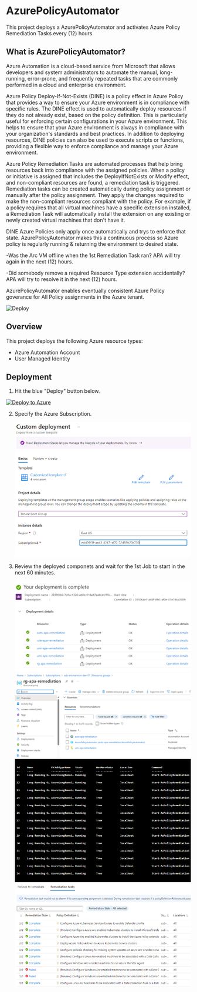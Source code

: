 # AzurePolicyAutomator

This project deploys a AzurePolicyAutomator and activates Azure Policy Remediation Tasks every (12) hours.

## What is AzurePolicyAutomator?

Azure Automation is a cloud-based service from Microsoft that allows developers and system administrators to automate the manual, long-running, error-prone, and frequently repeated tasks that are commonly performed in a cloud and enterprise environment. 

Azure Policy Deploy-If-Not-Exists (DINE) is a policy effect in Azure Policy that provides a way to ensure your Azure environment is in compliance with specific rules. The DINE effect is used to automatically deploy resources if they do not already exist, based on the policy definition. This is particularly useful for enforcing certain configurations in your Azure environment. This helps to ensure that your Azure environment is always in compliance with your organization's standards and best practices. In addition to deploying resources, DINE policies can also be used to execute scripts or functions, providing a flexible way to enforce compliance and manage your Azure environment.

Azure Policy Remediation Tasks are automated processes that help bring resources back into compliance with the assigned policies. When a policy or initiative is assigned that includes the DeployIfNotExists or Modify effect, and non-compliant resources are found, a remediation task is triggered. Remediation tasks can be created automatically during policy assignment or manually after the policy assignment. They apply the changes required to make the non-compliant resources compliant with the policy. For example, if a policy requires that all virtual machines have a specific extension installed, a Remediation Task will automatically install the extension on any existing or newly created virtual machines that don't have it.

DINE Azure Policies only apply once automatically and trys to enforce that state. AzurePolicyAutomator makes this a continuous process so Azure policy is regularly running & returning the environment to desired state. 

-Was the Arc VM offline when the 1st Remediation Task ran? APA will try again in the next (12) hours.

-Did somebody remove a required Resource Type extension accidentally? APA will try to resolve it in the next (12) hours. 

AzurePolicyAutomator enables eventually consistent Azure Policy goverance for All Policy assignments in the Azure tenant. 


   ![Deploy](./images/overview.png)


## Overview

This project deploys the following Azure resource types:

- Azure Automation Account 
- User Managed Identity

## Deployment

1. Hit the blue "Deploy" button below.

[![Deploy to Azure](https://aka.ms/deploytoazurebutton)](https://portal.azure.com/#create/Microsoft.Template/uri/https%3A%2F%2Fraw.githubusercontent.com%2Fmsdirtbag%2FAzurePolicyAutomator%2Fmain%2Fmain.json)

2. Specify the Azure Subscription.

   <img src="./sub.png" alt="Sub">

3. Review the deployed componets and wait for the 1st Job to start in the next 60 minutes. 

   <img src="./deployed.png" alt="Deployed">

   <img src="./rg.png" alt="RG">

   <img src="./jobs.png" alt="Jobs">

   <img src="./tasks.png" alt="Tasks">
